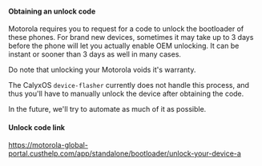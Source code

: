 #### Obtaining an unlock code

Motorola requires you to request for a code to unlock the bootloader of these phones. For brand new devices, sometimes it may take up to 3 days before the phone will let you actually enable OEM unlocking. It can be instant or sooner than 3 days as well in many cases.

Do note that unlocking your Motorola voids it's warranty.

The CalyxOS `device-flasher` currently does not handle this process, and thus you'll have to manually unlock the device after obtaining the code.

In the future, we'll try to automate as much of it as possible.

#### Unlock code link

<https://motorola-global-portal.custhelp.com/app/standalone/bootloader/unlock-your-device-a>
